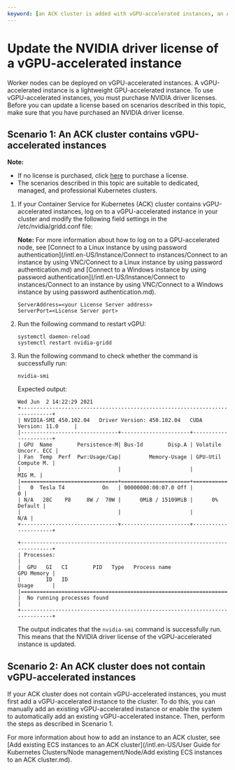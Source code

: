 ```yaml
---
keyword: [an ACK cluster is added with vGPU-accelerated instances, an ACK cluster is not added with vGPU-accelerated instances, update the NVIDIA driver license of a vGPU-accelerated instance]
---
```


# Update the NVIDIA driver license of a vGPU-accelerated instance

Worker nodes can be deployed on vGPU-accelerated instances. A vGPU-accelerated instance is a lightweight GPU-accelerated instance. To use vGPU-accelerated instances, you must purchase NVIDIA driver licenses. Before you can update a license based on scenarios described in this topic, make sure that you have purchased an NVIDIA driver license.

## Scenario 1: An ACK cluster contains vGPU-accelerated instances

**Note:**

-   If no license is purchased, click [here](https://enterpriseproductregistration.nvidia.com/?LicType=EVAL&ProductFamily=vGPU) to purchase a license.
-   The scenarios described in this topic are suitable to dedicated, managed, and professional Kubernetes clusters.

1.  If your Container Service for Kubernetes \(ACK\) cluster contains vGPU-accelerated instances, log on to a vGPU-accelerated instance in your cluster and modify the following field settings in the /etc/nvidia/gridd.conf file:

    **Note:** For more information about how to log on to a GPU-accelerated node, see [Connect to a Linux instance by using password authentication](/intl.en-US/Instance/Connect to instances/Connect to an instance by using VNC/Connect to a Linux instance by using password authentication.md) and [Connect to a Windows instance by using password authentication](/intl.en-US/Instance/Connect to instances/Connect to an instance by using VNC/Connect to a Windows instance by using password authentication.md).

    ```
    ServerAddress=<your License Server address>
    ServerPort=<License Server port>
    ```

2.  Run the following command to restart vGPU:

    ```
    systemctl daemon-reload
    systemctl restart nvidia-gridd
    ```

3.  Run the following command to check whether the command is successfully run:

    ```
    nvidia-smi
    ```

    Expected output:

    ```
    Wed Jun  2 14:22:29 2021
    +-----------------------------------------------------------------------------+
    | NVIDIA-SMI 450.102.04   Driver Version: 450.102.04   CUDA Version: 11.0     |
    |-------------------------------+----------------------+----------------------+
    | GPU  Name        Persistence-M| Bus-Id        Disp.A | Volatile Uncorr. ECC |
    | Fan  Temp  Perf  Pwr:Usage/Cap|         Memory-Usage | GPU-Util  Compute M. |
    |                               |                      |               MIG M. |
    |===============================+======================+======================|
    |   0  Tesla T4            On   | 00000000:00:07.0 Off |                    0 |
    | N/A   28C    P8     8W /  70W |      0MiB / 15109MiB |      0%      Default |
    |                               |                      |                  N/A |
    +-------------------------------+----------------------+----------------------+
    
    +-----------------------------------------------------------------------------+
    | Processes:                                                                  |
    |  GPU   GI   CI        PID   Type   Process name                  GPU Memory |
    |        ID   ID                                                   Usage      |
    |=============================================================================|
    |  No running processes found                                                 |
    +-----------------------------------------------------------------------------+
    ```

    The output indicates that the `nvidia-smi` command is successfully run. This means that the NVIDIA driver license of the vGPU-accelerated instance is updated.


## Scenario 2: An ACK cluster does not contain vGPU-accelerated instances

If your ACK cluster does not contain vGPU-accelerated instances, you must first add a vGPU-accelerated instance to the cluster. To do this, you can manually add an existing vGPU-accelerated instance or enable the system to automatically add an existing vGPU-accelerated instance. Then, perform the steps as described in Scenario 1.

For more information about how to add an instance to an ACK cluster, see [Add existing ECS instances to an ACK cluster](/intl.en-US/User Guide for Kubernetes Clusters/Node management/Node/Add existing ECS instances to an ACK cluster.md).

